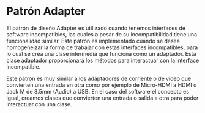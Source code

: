 # Patrón Adapter

El patrón de diseño Adapter es utilizado cuando tenemos interfaces de software incompatibles, las cuales a pesar de su incompatibilidad tiene una funcionalidad similar. Este patrón es implementado cuando se desea homogeneizar la forma de trabajar con estas interfaces incompatibles, para lo cual se crea una clase intermedia que funciona como un adaptador. Esta clase adaptador proporcionará los métodos para interactuar con la interface incompatible.

Este patrón es muy similar a los adaptadores de corriente o de video que convierten una entrada en otra como por ejemplo de Micro-HDMI a HDMI o Jack M de 3.5mm (Audio) a USB. En el caso del software el concepto es igual, creamos clases que convierten una entrada o salida a otra para poder interactuar con una clase.
